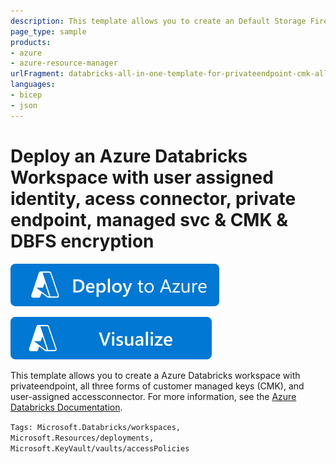 ```yaml
---
description: This template allows you to create an Default Storage Firewall enabled Azure Databricks workspace with Privateendpoint, all three forms of CMK, and User-Assigned Access Connector.
page_type: sample
products:
- azure
- azure-resource-manager
urlFragment: databricks-all-in-one-template-for-privateendpoint-cmk-all-forms-default-storage-firewall-default-storage-firewall
languages:
- bicep
- json
---
```

# Deploy an Azure Databricks Workspace with user assigned identity, acess connector, private endpoint, managed svc & CMK & DBFS encryption 

[![Deploy To Azure](https://raw.githubusercontent.com/Azure/azure-quickstart-templates/master/1-CONTRIBUTION-GUIDE/images/deploytoazure.svg?sanitize=true)](https://portal.azure.com/#create/Microsoft.Template/uri/https%3A%2F%2Fraw.githubusercontent.com%2FAzure%2Fazure-quickstart-templates%2Fmaster%2Fquickstarts%2Fmicrosoft.databricks%2Fdatabricks-all-in-one-template-for-privateendpoint-cmk-all-forms-default-storage-firewall%2Fazuredeploy.json)

[![Visualize](https://raw.githubusercontent.com/Azure/azure-quickstart-templates/master/1-CONTRIBUTION-GUIDE/images/visualizebutton.svg?sanitize=true)](http://armviz.io/#/?load=https%3A%2F%2Fraw.githubusercontent.com%2FAzure%2Fazure-quickstart-templates%2Fmaster%2Fquickstarts%2Fmicrosoft.databricks%2Fdatabricks-all-in-one-template-for-privateendpoint-cmk-all-forms-default-storage-firewall%2Fazuredeploy.json)


This template allows you to create a Azure Databricks workspace with privateendpoint, all three forms of customer managed keys (CMK), and user-assigned accessconnector. For more information, see the [Azure Databricks Documentation](https://docs.microsoft.com/azure/azure-databricks/).

`Tags: Microsoft.Databricks/workspaces, Microsoft.Resources/deployments, Microsoft.KeyVault/vaults/accessPolicies`